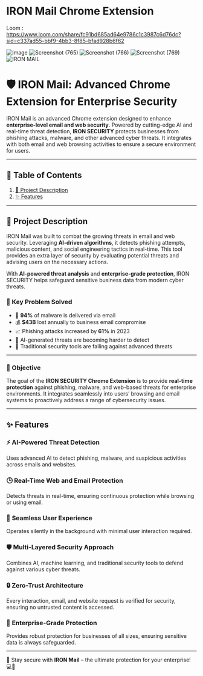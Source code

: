 # IRON Mail Chrome Extension
Loom : https://www.loom.com/share/fc91bd685ad64e9786c1c3987c6d76dc?sid=c337ad55-bbf9-4bb3-8f85-bfad928b6f62


![image](https://github.com/user-attachments/assets/16c5f88e-9135-44ed-9ce6-816f690fbb1f)
![Screenshot (765)](https://github.com/user-attachments/assets/1f2b0334-0e82-4d7c-812f-a8421195ae14)
![Screenshot (766)](https://github.com/user-attachments/assets/cab20b25-fc79-4915-861f-83b870806f48)
![Screenshot (769)](https://github.com/user-attachments/assets/f2c1a5ce-6962-4b1f-aedb-8416b9108e97)
![IRON MAIL](https://github.com/user-attachments/assets/79cb6b65-8ffe-4bf6-a510-3fda8953c4cc)


# 🛡️ IRON Mail: Advanced Chrome Extension for Enterprise Security

IRON Mail is an advanced Chrome extension designed to enhance **enterprise-level email and web security**. Powered by cutting-edge AI and real-time threat detection, **IRON SECURITY** protects businesses from phishing attacks, malware, and other advanced cyber threats. It integrates with both email and web browsing activities to ensure a secure environment for users.

---

## 📖 Table of Contents
1. [📜 Project Description](#-project-description)
2. [✨ Features](#-features)

---

## 📜 Project Description

IRON Mail was built to combat the growing threats in email and web security. Leveraging **AI-driven algorithms**, it detects phishing attempts, malicious content, and social engineering tactics in real-time. This tool provides an extra layer of security by evaluating potential threats and advising users on the necessary actions.

With **AI-powered threat analysis** and **enterprise-grade protection**, IRON SECURITY helps safeguard sensitive business data from modern cyber threats.

### 🔑 Key Problem Solved
- 🚨 **94%** of malware is delivered via email  
- 💰 **$43B** lost annually to business email compromise  
- 📈 Phishing attacks increased by **61%** in 2023  
- 🤖 AI-generated threats are becoming harder to detect  
- 🛑 Traditional security tools are failing against advanced threats  

---

### 🎯 Objective

The goal of the **IRON SECURITY Chrome Extension** is to provide **real-time protection** against phishing, malware, and web-based threats for enterprise environments. It integrates seamlessly into users’ browsing and email systems to proactively address a range of cybersecurity issues.

---

## ✨ Features

### ⚡ **AI-Powered Threat Detection**  
Uses advanced AI to detect phishing, malware, and suspicious activities across emails and websites.

### 🕒 **Real-Time Web and Email Protection**  
Detects threats in real-time, ensuring continuous protection while browsing or using email.

### 🤝 **Seamless User Experience**  
Operates silently in the background with minimal user interaction required.

### 🛡️ **Multi-Layered Security Approach**  
Combines AI, machine learning, and traditional security tools to defend against various cyber threats.

### 🔒 **Zero-Trust Architecture**  
Every interaction, email, and website request is verified for security, ensuring no untrusted content is accessed.

### 🏢 **Enterprise-Grade Protection**  
Provides robust protection for businesses of all sizes, ensuring sensitive data is always safeguarded.

---

🚀 Stay secure with **IRON Mail** – the ultimate protection for your enterprise! 💻🔐
